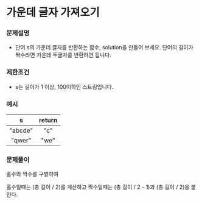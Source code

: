 # 가운데 글자 가져오기

### 문제설명
- 단어 s의 가운데 글자를 반환하는 함수, solution을 만들어 보세요. 단어의 길이가 짝수라면 가운데 두글자를 반환하면 됩니다.

### 제한조건
- s는 길이가 1 이상, 100이하인 스트링입니다.

### 예시

|s|return|
|:---:|:---:|
|"abcde"|"c"|
|"qwer"|"we"|

### 문제풀이

홀수와 짝수를 구별하여

홀수일때는 (총 길이 / 2)를 계산하고
짝수일때는 (총 길이 / 2 - 1)과 (총 길이 / 2)을 붙인다.
